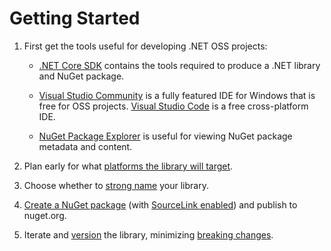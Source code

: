 # Getting Started

1. First get the tools useful for developing .NET OSS projects:

    * [.NET Core SDK](https://www.microsoft.com/net/download) contains the tools required to produce a .NET library and NuGet package.

    * [Visual Studio Community](https://visualstudio.microsoft.com/downloads/) is a fully featured IDE for Windows that is free for OSS projects. [Visual Studio Code](https://code.visualstudio.com/Download) is a free cross-platform IDE.

    * [NuGet Package Explorer](https://github.com/NuGetPackageExplorer/NuGetPackageExplorer#readme) is useful for viewing NuGet package metadata and content.

2. Plan early for what [platforms the library will target](./cross-platform-targeting.md).

3. Choose whether to [strong name](./strong-naming.md) your library.

4. [Create a NuGet package](./nuget.md) (with [SourceLink enabled](./sourcelink.md)) and publish to nuget.org.

5. Iterate and [version](./versioning.md) the library, minimizing [breaking changes](./breaking-changes.md).